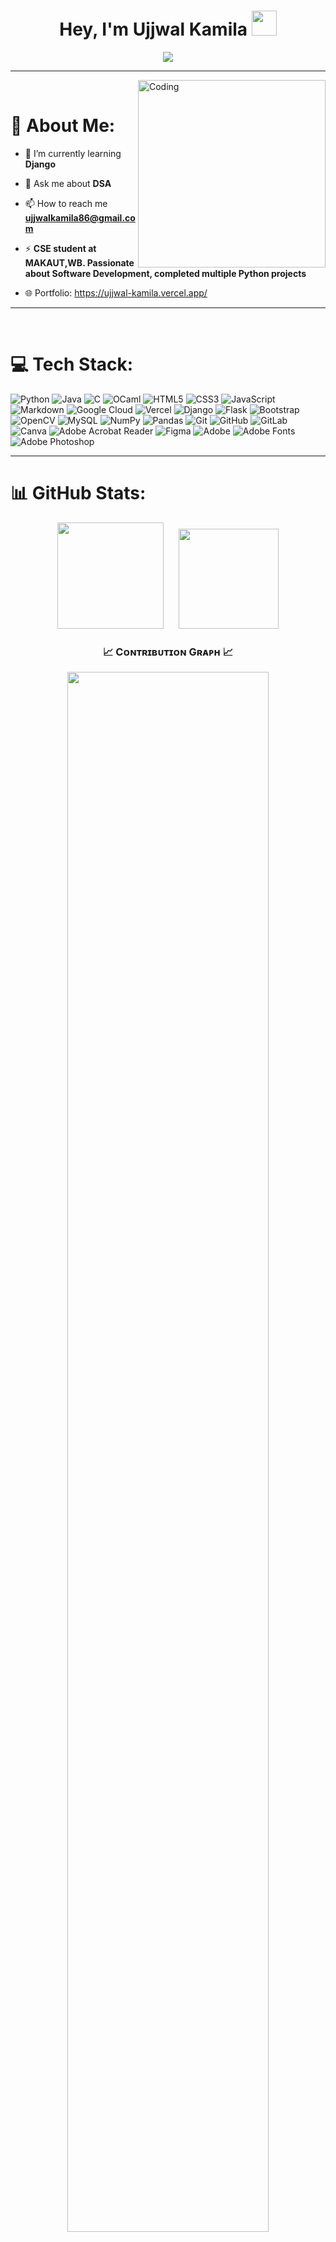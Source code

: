 <h1 align="center"><b>Hey, I'm Ujjwal Kamila </b><img src="https://media.giphy.com/media/hvRJCLFzcasrR4ia7z/giphy.gif" width="40"></h1>

<p align="center">
  <a href="https://github.com/fairyland0926">
    <img src="https://readme-typing-svg.herokuapp.com/?lines=Software%20Developer;Python%20Developer&font=Pacifico&center=true&width=650&height=120&color=58a6ff&vCenter=true&size=50">
  </a>
</p>

----
<img align="right" alt="Coding" 
     src="https://user-images.githubusercontent.com/74038190/229223263-cf2e4b07-2615-4f87-9c38-e37600f8381a.gif" 
     style="width:300px; height:300px;">

<br>

# 💫 About Me:
- 🌱 I’m currently learning **Django**

- 💬 Ask me about **DSA**

- 📫 How to reach me **ujjwalkamila86@gmail.com**

- ⚡ **CSE student at MAKAUT,WB. Passionate about Software Development, completed multiple Python projects**
- 🌐 Portfolio: https://ujjwal-kamila.vercel.app/

----

<br>

# 💻 Tech Stack:
![Python](https://img.shields.io/badge/python-3670A0?style=for-the-badge&logo=python&logoColor=ffdd54) ![Java](https://img.shields.io/badge/java-%23ED8B00.svg?style=for-the-badge&logo=openjdk&logoColor=white) ![C](https://img.shields.io/badge/c-%2300599C.svg?style=for-the-badge&logo=c&logoColor=white)  ![OCaml](https://img.shields.io/badge/OCaml-%23E98407.svg?style=for-the-badge&logo=ocaml&logoColor=white) ![HTML5](https://img.shields.io/badge/html5-%23E34F26.svg?style=for-the-badge&logo=html5&logoColor=white) ![CSS3](https://img.shields.io/badge/css3-%231572B6.svg?style=for-the-badge&logo=css3&logoColor=white) ![JavaScript](https://img.shields.io/badge/javascript-%23323330.svg?style=for-the-badge&logo=javascript&logoColor=%23F7DF1E) ![Markdown](https://img.shields.io/badge/markdown-%23000000.svg?style=for-the-badge&logo=markdown&logoColor=white) ![Google Cloud](https://img.shields.io/badge/GoogleCloud-%234285F4.svg?style=for-the-badge&logo=google-cloud&logoColor=white) ![Vercel](https://img.shields.io/badge/vercel-%23000000.svg?style=for-the-badge&logo=vercel&logoColor=white) ![Django](https://img.shields.io/badge/django-%23092E20.svg?style=for-the-badge&logo=django&logoColor=white) ![Flask](https://img.shields.io/badge/flask-%23000.svg?style=for-the-badge&logo=flask&logoColor=white) ![Bootstrap](https://img.shields.io/badge/bootstrap-%238511FA.svg?style=for-the-badge&logo=bootstrap&logoColor=white) ![OpenCV](https://img.shields.io/badge/opencv-%23white.svg?style=for-the-badge&logo=opencv&logoColor=white) ![MySQL](https://img.shields.io/badge/mysql-4479A1.svg?style=for-the-badge&logo=mysql&logoColor=white) ![NumPy](https://img.shields.io/badge/numpy-%23013243.svg?style=for-the-badge&logo=numpy&logoColor=white) ![Pandas](https://img.shields.io/badge/pandas-%23150458.svg?style=for-the-badge&logo=pandas&logoColor=white) ![Git](https://img.shields.io/badge/git-%23F05033.svg?style=for-the-badge&logo=git&logoColor=white) ![GitHub](https://img.shields.io/badge/github-%23121011.svg?style=for-the-badge&logo=github&logoColor=white) ![GitLab](https://img.shields.io/badge/gitlab-%23181717.svg?style=for-the-badge&logo=gitlab&logoColor=white) ![Canva](https://img.shields.io/badge/Canva-%2300C4CC.svg?style=for-the-badge&logo=Canva&logoColor=white) ![Adobe Acrobat Reader](https://img.shields.io/badge/Adobe%20Acrobat%20Reader-EC1C24.svg?style=for-the-badge&logo=Adobe%20Acrobat%20Reader&logoColor=white) ![Figma](https://img.shields.io/badge/figma-%23F24E1E.svg?style=for-the-badge&logo=figma&logoColor=white) ![Adobe](https://img.shields.io/badge/adobe-%23FF0000.svg?style=for-the-badge&logo=adobe&logoColor=white) ![Adobe Fonts](https://img.shields.io/badge/Adobe%20Fonts-000B1D.svg?style=for-the-badge&logo=Adobe%20Fonts&logoColor=white) ![Adobe Photoshop](https://img.shields.io/badge/adobe%20photoshop-%2331A8FF.svg?style=for-the-badge&logo=adobe%20photoshop&logoColor=white) 




----

# 📊 GitHub Stats:


<p align="center">
  <!-- Top Languages -->
  <img src="https://github-readme-stats.vercel.app/api/top-langs?username=ujjwal-kamila&show_icons=true&locale=en&layout=compact&theme=algolia"height="170px"/>   <!-- Streak Stats --> &nbsp;&nbsp;&nbsp;&nbsp;
  <img src="https://nirzak-streak-stats.vercel.app/?user=ujjwal-kamila&theme=algolia&hide_border=false" height="160px"/>
</p>


<!-- <p align="center">
  <img src="https://github-readme-stats.vercel.app/api?username=ujjwal-kamila&show_icons=true&locale=en&theme=algolia" height="150px"/> &nbsp;&nbsp;&nbsp;&nbsp;
  <img src="https://github-contributor-stats.vercel.app/api?username=ujjwal-kamila&limit=2&theme=algolia&show_owner=true&combine_all_yearly_contributions=false" height="150px"/>
</p> -->



<!--Contribution Graph-->
<h3 align="center">📈 Cᴏɴᴛʀɪʙᴜᴛɪᴏɴ Gʀᴀᴘʜ 📈</h3>
<div align="center">
    <img src="https://github-readme-activity-graph.vercel.app/graph?username=ujjwal-kamila&bg_color=0d1117&color=00AEFF&line=00AEFF&point=FFFFFF&area=true&hide_border=false" style="border-radius: 20px;" width="80%"/>
</div>
<br>


<h3 align="center">📊 Leetcode Stats:</h3>

<p align="center">
  <img src="https://leetcard.jacoblin.cool/ujjwalkamila86?ext=heatmap" alt="Leetcode Stats"/>
</p>


----

<h3 align="center">
  <b>Let's Connect!! </b>
  <img src="https://user-images.githubusercontent.com/74038190/214644145-264f4759-7633-441e-9d67-d8dda9d50d26.gif" width=95px>
</h3>

<p align="center">
  <a href="https://ujjwal-kamila.vercel.app/"><img src="https://img.shields.io/badge/Portfolio-Visit-blue?logo=Firefox&logoColor=white"></a>
  <a href="https://leetcode.com/ujjwalkamila86/"><img src="https://img.shields.io/badge/LeetCode-FFA116.svg?logo=LeetCode&logoColor=black"></a>
  <a href="https://www.linkedin.com/in/ujjwal-kamila-8a12a4262/"><img src="https://img.shields.io/badge/LinkedIn-%230077B5.svg?logo=linkedin&logoColor=white"></a>
  <a href="https://instagram.com/ujjwalkamila86"><img src="https://img.shields.io/badge/Instagram-%23E4405F.svg?logo=Instagram&logoColor=white"></a>
  <a href="https://x.com/ujjwalkamila86"><img src="https://img.shields.io/badge/X-black.svg?logo=X&logoColor=white"></a>
  <a href="https://www.hackerrank.com/ujjwalkamila86"><img src="https://img.shields.io/badge/HackerRank-2EC866?logo=HackerRank&logoColor=white"></a>
  <a href="https://auth.geeksforgeeks.org/user/ujjwalka3uxp"><img src="https://img.shields.io/badge/GeeksforGeeks-14A800?logo=GeeksforGeeks&logoColor=white"></a>
</p>


